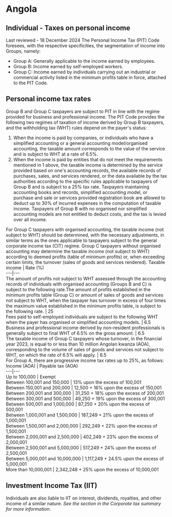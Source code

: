 # Angola
## Individual - Taxes on personal income
Last reviewed - 18 December 2024
The Personal Income Tax (PIT) Code foresees, with the respective specificities, the segmentation of income into Groups, namely:
  * Group A: Generally applicable to the income earned by employees.
  * Group B: Income earned by self-employed workers.
  * Group C: Income earned by individuals carrying out an industrial or commercial activity listed in the minimum profits table in force, attached to the PIT Code.


## Personal income tax rates
Group B and Group C taxpayers are subject to PIT in line with the regime provided for business and professional income.
The PIT Code provides the following two regimes of taxation of income derived by Group B taxpayers, and the withholding tax (WHT) rules depend on the payer's status:
  1. When the income is paid by companies, or individuals who have a simplified accounting or a general accounting model/organised accounting, the taxable amount corresponds to the value of the service and is subject to WHT at a rate of 6.5%.
  2. When the income is paid by entities that do not meet the requirements mentioned in 1 above, the taxable income is determined by the service provided based on one's accounting records, the available records of purchases, sales, and services rendered, or the data available by the tax authorities according to the specific rules applicable to taxpayers of Group B and is subject to a 25% tax rate. Taxpayers maintaining accounting books and records, simplified accounting model, or purchase and sale or services provided registration book are allowed to deduct up to 30% of incurred expenses in the computation of taxable income. Taxpayers of Group B with no organised nor simplified accounting models are not entitled to deduct costs, and the tax is levied over all income.


For Group C taxpayers with organised accounting, the taxable income (not subject to WHT) should be determined, with the necessary adjustments, in similar terms as the ones applicable to taxpayers subject to the general corporate income tax (CIT) regime. Group C taxpayers without organised accounting may determine the taxable income (not subject to WHT) according to deemed profits (table of minimum profits) or, when exceeding certain limits, the turnover (sales of goods and services rendered).
Taxable income | Rate (%)  
---|---  
The amount of profits not subject to WHT assessed through the accounting records of individuals with organised accounting (Groups B and C) is subject to the following rate.The amount of profits established in the minimum profits table (Group C) or amount of sales of goods and services not subject to WHT, when the taxpayer has turnover in excess of four times the maximum value established in the minimum profits table, is subject to the following rate. | 25  
Fees paid to self-employed individuals are subject to the following WHT when the payer has organised or simplified accounting models. | 6.5  
Business and professional income derived by non-resident professionals is generally subject to final WHT of 6.5% on the gross amount. | 6.5  
The taxable income of Group C taxpayers whose turnover, in the financial year 2023, is equal to or less than 10 million Angolan kwanza (AOA), corresponding to the volume of sales of goods and services not subject to WHT, on which the rate of 6.5% will apply. | 6.5  
For Group A, there are progressive income tax rates up to 25%, as follows:
Income (AOA) | Payable tax (AOA)  
---|---  
Up to 100,000 | Exempt  
Between 100,001 and 150,000 | 13% upon the excess of 100,001  
Between 150,001 and 200,000 | 12,500 + 16% upon the excess of 150,001  
Between 200,001 and 300,000 | 31,250 + 18% upon the excess of 200,001  
Between 300,001 and 500,000 | 49,250 + 19% upon the excess of 300,001  
Between 500,001 and 1,000,000 | 87,250 + 20% upon the excess of 500,001  
Between 1,000,001 and 1,500,000 | 187,249 + 21% upon the excess of 1,000,001  
Between 1,500,001 and 2,000,000 | 292,249 + 22% upon the excess of 1,500,001  
Between 2,000,001 and 2,500,000 | 402,249 + 23% upon the excess of 2,000,001  
Between 2,500,001 and 5,000,000 | 517,249 + 24% upon the excess of 2,500,001  
Between 5,000,001 and 10,000,000 | 1,117,249 + 24.5% upon the excess of 5,000,001  
More than 10,000,001 | 2,342,248 + 25% upon the excess of 10,000,001  
## Investment Income Tax (IIT)
Individuals are also liable to IIT on interest, dividends, royalties, and other income of a similar nature. _See the section in the Corporate tax summary for more information_.
